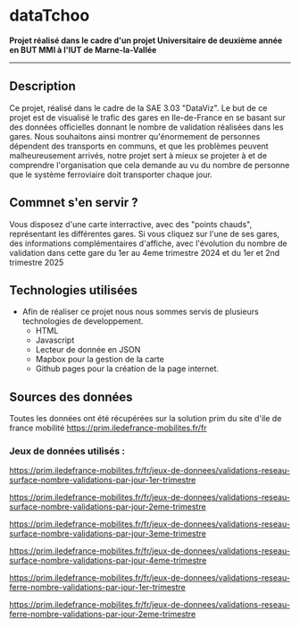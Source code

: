 # dataTchoo

**Projet réalisé dans le cadre d'un projet Universitaire de deuxième année en BUT MMI à l'IUT de Marne-la-Vallée**


----

## Description

Ce projet, réalisé dans le cadre de la SAE 3.03 "DataViz". 
Le but de ce projet est de visualisé le trafic des gares en Ile-de-France en se basant sur des données officielles donnant le nombre de validation réalisées dans les gares. 
Nous souhaitons ainsi montrer qu'énormement de personnes dépendent des transports en communs, et que les problèmes peuvent malheureusement arrivés, notre projet sert à mieux se projeter à et de comprendre l'organisation que cela demande au vu du nombre de personne que le système ferroviaire doit transporter chaque jour.


## Commnet s'en servir ? 

Vous disposez d'une carte interractive, avec des "points chauds", représentant les différentes gares. 
Si vous cliquez sur l'une de ses gares, des informations complémentaires d'affiche, avec l'évolution du nombre de validation dans cette gare du 1er au 4eme trimestre 2024 et du 1er et 2nd trimestre 2025



## Technologies utilisées

- Afin de réaliser ce projet nous nous sommes servis de plusieurs technologies de developpement. 
    - HTML 
    - Javascript
    - Lecteur de donnée en JSON 
    - Mapbox pour la gestion de la carte
    - Github pages pour la création de la page internet.



## Sources des données

Toutes les données ont été récupérées sur la solution prim du site d'ile de france mobilité 
https://prim.iledefrance-mobilites.fr/fr 

### Jeux de données utilisés : 

https://prim.iledefrance-mobilites.fr/fr/jeux-de-donnees/validations-reseau-surface-nombre-validations-par-jour-1er-trimestre

https://prim.iledefrance-mobilites.fr/fr/jeux-de-donnees/validations-reseau-surface-nombre-validations-par-jour-2eme-trimestre

https://prim.iledefrance-mobilites.fr/fr/jeux-de-donnees/validations-reseau-surface-nombre-validations-par-jour-3eme-trimestre

https://prim.iledefrance-mobilites.fr/fr/jeux-de-donnees/validations-reseau-surface-nombre-validations-par-jour-4eme-trimestre

https://prim.iledefrance-mobilites.fr/fr/jeux-de-donnees/validations-reseau-ferre-nombre-validations-par-jour-1er-trimestre

https://prim.iledefrance-mobilites.fr/fr/jeux-de-donnees/validations-reseau-ferre-nombre-validations-par-jour-2eme-trimestre
